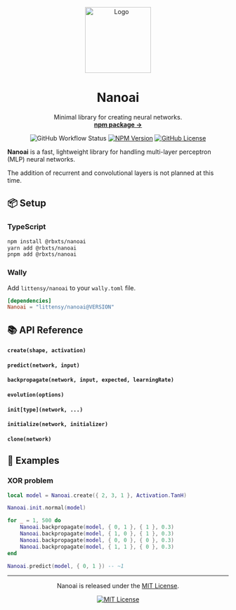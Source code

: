 <p align="center">
  <p align="center">
	<img width="150" height="150" src="https://raw.githubusercontent.com/littensy/charm/master/images/logo.png" alt="Logo">
  </p>
  <h1 align="center"><b>Nanoai</b></h1>
  <p align="center">
    Minimal library for creating neural networks.
    <br />
    <a href="https://npmjs.com/package/@rbxts/nanoai"><strong>npm package →</strong></a>
  </p>
</p>

<div align="center">

![GitHub Workflow Status](https://img.shields.io/github/actions/workflow/status/littensy/nanoai/ci.yml?style=for-the-badge&branch=master&logo=github)
[![NPM Version](https://img.shields.io/npm/v/@rbxts/nanoai.svg?style=for-the-badge&logo=npm)](https://www.npmjs.com/package/@rbxts/nanoai)
[![GitHub License](https://img.shields.io/github/license/littensy/nanoai?style=for-the-badge)](LICENSE.md)

</div>

**Nanoai** is a fast, lightweight library for handling multi-layer perceptron (MLP) neural networks.

The addition of recurrent and convolutional layers is not planned at this time.

## 📦 Setup

### TypeScript

```sh
npm install @rbxts/nanoai
yarn add @rbxts/nanoai
pnpm add @rbxts/nanoai
```

### Wally

Add `littensy/nanoai` to your `wally.toml` file.

```toml
[dependencies]
Nanoai = "littensy/nanoai@VERSION"
```

## 📚 API Reference

#### `create(shape, activation)`

#### `predict(network, input)`

#### `backpropagate(network, input, expected, learningRate)`

#### `evolution(options)`

#### `init[type](network, ...)`

#### `initialize(network, initializer)`

#### `clone(network)`

## 🚀 Examples

### XOR problem

```lua
local model = Nanoai.create({ 2, 3, 1 }, Activation.TanH)

Nanoai.init.normal(model)

for _ = 1, 500 do
	Nanoai.backpropagate(model, { 0, 1 }, { 1 }, 0.3)
	Nanoai.backpropagate(model, { 1, 0 }, { 1 }, 0.3)
	Nanoai.backpropagate(model, { 0, 0 }, { 0 }, 0.3)
	Nanoai.backpropagate(model, { 1, 1 }, { 0 }, 0.3)
end

Nanoai.predict(model, { 0, 1 }) -- ~1
```

---

<p align="center">
Nanoai is released under the <a href="LICENSE.md">MIT License</a>.
</p>

<div align="center">

[![MIT License](https://img.shields.io/github/license/littensy/nanoai?style=for-the-badge)](LICENSE.md)

</div>
